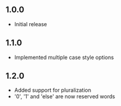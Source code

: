 ## 1.0.0

- Initial release

## 1.1.0

- Implemented multiple case style options

## 1.2.0

- Added support for pluralization
- '0', '1' and 'else' are now reserved words 
